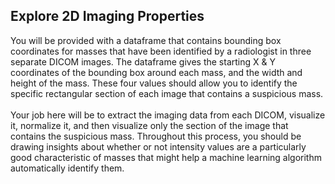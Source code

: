 ## Explore 2D Imaging Properties 
You will be provided with a dataframe that contains bounding box coordinates for masses that have been identified by a radiologist in three separate DICOM images. The dataframe gives the starting X & Y coordinates of the bounding box around each mass, and the width and height of the mass. These four values should allow you to identify the specific rectangular section of each image that contains a suspicious mass. <br><br>
Your job here will be to extract the imaging data from each DICOM, visualize it, normalize it, and then visualize only the section of the image that contains the suspicious mass. Throughout this process, you should be drawing insights about whether or not intensity values are a particularly good characteristic of masses that might help a machine learning algorithm automatically identify them.